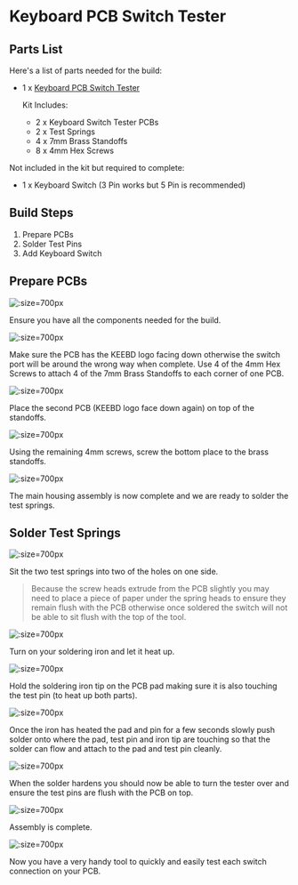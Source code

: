 # Keyboard PCB Switch Tester

## Parts List

Here's a list of parts needed for the build:

* 1 x [Keyboard PCB Switch Tester](https://keebd.com/products/keyboard-pcb-switch-tester)

  Kit Includes:
  * 2 x Keyboard Switch Tester PCBs
  * 2 x Test Springs
  * 4 x 7mm Brass Standoffs
  * 8 x 4mm Hex Screws

Not included in the kit but required to complete:
* 1 x Keyboard Switch (3 Pin works but 5 Pin is recommended)

## Build Steps

1. Prepare PCBs
2. Solder Test Pins
3. Add Keyboard Switch

## Prepare PCBs

![](./components.jpg ':size=700px')

Ensure you have all the components needed for the build.

![](./brass-standoffs.jpg ':size=700px')

Make sure the PCB has the KEEBD logo facing down otherwise the switch port will be around the wrong way when complete.
Use 4 of the 4mm Hex Screws to attach 4 of the 7mm Brass Standoffs to each corner of one PCB.

![](./bottom-pcb.jpg ':size=700px')

Place the second PCB (KEEBD logo face down again) on top of the standoffs.

![](./bottom-screws.jpg ':size=700px')

Using the remaining 4mm screws, screw the bottom place to the brass standoffs.

![](./assembled.jpg ':size=700px')

The main housing assembly is now complete and we are ready to solder the test springs.

## Solder Test Springs

![](/place-test-springs.jpg ':size=700px')

Sit the two test springs into two of the holes on one side.
> Because the screw heads extrude from the PCB slightly you may need to place a piece of paper under the spring heads to ensure they remain flush with the PCB otherwise once soldered the switch will not be able to sit flush with the top of the tool.

![](./heat-iron.jpg ':size=700px')

Turn on your soldering iron and let it heat up.

![](./heat-test-pins.jpg ':size=700px')

Hold the soldering iron tip on the PCB pad making sure it is also touching the test pin (to heat up both parts).

![](./add-solder.jpg ':size=700px')

Once the iron has heated the pad and pin for a few seconds slowly push solder onto where the pad, test pin and iron tip are touching so that the solder can flow and attach to the pad and test pin cleanly.

![](./top-flush.jpg ':size=700px')

When the solder hardens you should now be able to turn the tester over and ensure the test pins are flush with the PCB on top.

![](./completed.jpg ':size=700px')

Assembly is complete.

![](./using.jpg ':size=700px')

Now you have a very handy tool to quickly and easily test each switch connection on your PCB.

